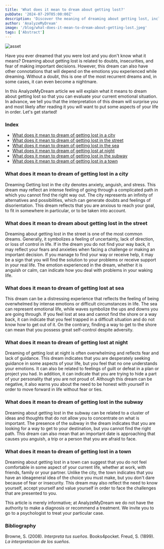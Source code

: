 ```yaml
---
title: 'What does it mean to dream about getting lost?'
pubDate: '2024-07-29T05:00:00Z'
description: 'Discover the meaning of dreaming about getting lost, including interpretations of getting lost in a city, on the street, at sea, at night, and more.'
author: 'AnalyzeMyDream'
image: '/blog/what-does-it-mean-to-dream-about-getting-lost.jpeg'
tags: ['Abstract']
---
```


![asset](/blog/what-does-it-mean-to-dream-about-getting-lost.jpeg)

Have you ever dreamed that you were lost and you don't know what it means? Dreaming about getting lost is related to doubts, insecurities, and fear of making important decisions. However, this dream can also have other connotations that will depend on the emotions you experienced while dreaming. Without a doubt, this is one of the most recurrent dreams and, in some cases, it can even become a nightmare.

In this AnalyzeMyDream article we will explain what it means to dream about getting lost so that you can evaluate your current emotional situation. In advance, we tell you that the interpretation of this dream will surprise you and most likely after reading it you will want to put some aspects of your life in order. Let's get started!

### Index

- [What does it mean to dream of getting lost in a city](#what-does-it-mean-to-dream-of-getting-lost-in-a-city)
- [What does it mean to dream of getting lost in the street](#what-does-it-mean-to-dream-of-getting-lost-in-the-street)
- [What does it mean to dream of getting lost in the sea](#what-does-it-mean-to-dream-of-getting-lost-in-the-sea)
- [What does it mean to dream of getting lost at night](#what-does-it-mean-to-dream-of-getting-lost-at-night)
- [What does it mean to dream of getting lost in the subway](#what-does-it-mean-to-dream-of-getting-lost-in-the-subway)
- [What does it mean to dream of getting lost in a town](#what-does-it-mean-to-dream-of-getting-lost-in-a-town)

### What does it mean to dream of getting lost in a city

Dreaming Getting lost in the city denotes anxiety, anguish, and stress. This dream may reflect an intense feeling of going through a complicated path in which you cannot find the right way out. The city represents an infinity of alternatives and possibilities, which can generate doubts and feelings of disorientation. This dream reflects that you are anxious to reach your goal, to fit in somewhere in particular, or to be taken into account.

### What does it mean to dream about getting lost in the street

Dreaming about getting lost in the street is one of the most common dreams. Generally, it symbolizes a feeling of uncertainty, lack of direction, or loss of control in life. If in the dream you do not find your way back, it may reflect your fears and anxieties when facing a challenge or making an important decision. If you manage to find your way or receive help, it may be a sign that you will find the solution to your problems or receive support in your real life. The emotion experienced in the dream, whether it is anguish or calm, can indicate how you deal with problems in your waking life.

### What does it mean to dream of getting lost at sea

This dream can be a distressing experience that reflects the feeling of being overwhelmed by intense emotions or difficult circumstances in life. The sea can represent emotional life, while waves symbolize the ups and downs you are going through. If you feel lost at sea and cannot find the shore or a way back, it can indicate that you feel trapped in a difficult situation and do not know how to get out of it. On the contrary, finding a way to get to the shore can mean that you possess great self-control despite adversity.

### What does it mean to dream of getting lost at night

Dreaming of getting lost at night is often overwhelming and reflects fear and lack of guidance. This dream indicates that you are desperately seeking guidance in some aspects of your life, but you feel that no one understands your emotions. It can also be related to feelings of guilt or defeat in a plan or project you had. In addition, it can indicate that you are trying to hide a part of your personality that you are not proud of. Although this dream can be negative, it also warns you about the need to be honest with yourself in order to move forward in life without fear or ties.

### What does it mean to dream of getting lost in the subway

Dreaming about getting lost in the subway can be related to a cluster of ideas and thoughts that do not allow you to concentrate on what is important. The presence of the subway in the dream indicates that you are looking for a way to get to your destination, but you cannot find the right path. This dream can also mean that an important date is approaching that causes you anguish, a trip or a person that you are afraid to face.

### What does it mean to dream of getting lost in a town

Dreaming about getting lost in a town can suggest that you do not feel comfortable in some aspect of your current life, whether at work, with friends, family or your partner. Unlike the city, the town indicates that you have an ideageneral idea of ​​the choice you must make, but you don't dare because of fear or insecurity. This dream may also reflect the need to know yourself, accept yourself and value yourself in order to face the challenges that are presented to you.

This article is merely informative; at AnalyzeMyDream we do not have the authority to make a diagnosis or recommend a treatment. We invite you to go to a psychologist to treat your particular case.

### Bibliography

Browne, S. (2008). *Interpreta tus sueños*. Books4pocket. 
Freud, S. (1899). *La interpretacion de los sueños*.